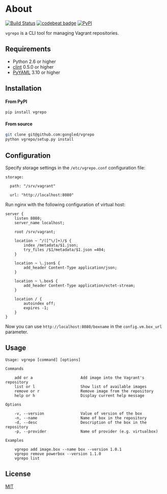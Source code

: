 # About

[![Build Status](https://travis-ci.org/gongled/vgrepo.svg?branch=master)](https://travis-ci.org/gongled/vgrepo)
[![codebeat badge](https://codebeat.co/badges/016cae98-9953-4f0e-9495-d9a91969b6ef)](https://codebeat.co/projects/github-com-gongled-vgrepo-master)
[![PyPI](https://img.shields.io/pypi/v/vgrepo.svg)]()

`vgrepo` is a CLI tool for managing Vagrant repositories.

## Requirements

- Python 2.6 or higher
- [clint](https://github.com/kennethreitz/clint) 0.5.0 or higher
- [PyYAML](https://github.com/yaml/pyyaml) 3.10 or higher

## Installation

#### From PyPI

```bash
pip install vgrepo
```

#### From source

```bash
git clone git@github.com:gongled/vgrepo
python vgrepo/setup.py install
```

## Configuration

Specify storage settings in the `/etc/vgrepo.conf` configuration file:

```
storage:

  path: "/srv/vagrant"

  url: "http://localhost:8080"
```

Run nginx with the following configuration of virtual host:

```
server {
    listen 8080;
    server_name localhost;

    root /srv/vagrant;

    location ~ ^/([^\/]+)/$ {
        index /metadata/$1.json;
        try_files /$1/metadata/$1.json =404;
    }

    location ~ \.json$ {
        add_header Content-Type application/json;
    }

    location ~ \.box$ {
        add_header Content-Type application/octet-stream;
    }

    location / {
	    autoindex off;
        expires -1;
    }
}
```

Now you can use `http://localhost:8080/boxname` in the `config.vm.box_url` parameter.

## Usage

```
Usage: vgrepo [command] [options]

Commands

    add or a                     Add image into the Vagrant's repository
    list or l                    Show list of available images
    remove or r                  Remove image from the repository
    help or h                    Display current help message

Options

    -v, --version                Value of version of the box
    -n, --name                   Name of box in the repository
    -d, --desc                   Description of the box in the repository
    -p, --provider               Name of provider (e.g. virtualbox)

Examples

    vgrepo add image.box --name box --version 1.0.1
    vgrepo remove powerbox --version 1.1.0
    vgrepo list
```

## License

[MIT](LICENSE)
